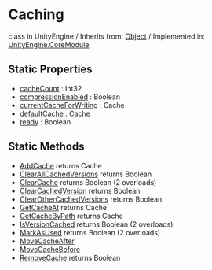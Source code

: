 # Caching
class in UnityEngine
 / Inherits from: <a href="https://docs.unity3d.com/6000.0/Documentation/ScriptReference/Object.html">Object</a> / Implemented in: <a href="https://docs.unity3d.com/6000.0/Documentation/ScriptReference/UnityEngine.CoreModule.html">UnityEngine.CoreModule</a>

## Static Properties
- <a href="https://docs.unity3d.com/6000.0/Documentation/ScriptReference/Caching-cacheCount.html">cacheCount</a> : Int32
- <a href="https://docs.unity3d.com/6000.0/Documentation/ScriptReference/Caching-compressionEnabled.html">compressionEnabled</a> : Boolean
- <a href="https://docs.unity3d.com/6000.0/Documentation/ScriptReference/Caching-currentCacheForWriting.html">currentCacheForWriting</a> : Cache
- <a href="https://docs.unity3d.com/6000.0/Documentation/ScriptReference/Caching-defaultCache.html">defaultCache</a> : Cache
- <a href="https://docs.unity3d.com/6000.0/Documentation/ScriptReference/Caching-ready.html">ready</a> : Boolean

## Static Methods
- <a href="https://docs.unity3d.com/6000.0/Documentation/ScriptReference/Caching.AddCache.html">AddCache</a> returns Cache
- <a href="https://docs.unity3d.com/6000.0/Documentation/ScriptReference/Caching.ClearAllCachedVersions.html">ClearAllCachedVersions</a> returns Boolean
- <a href="https://docs.unity3d.com/6000.0/Documentation/ScriptReference/Caching.ClearCache.html">ClearCache</a> returns Boolean (2 overloads)
- <a href="https://docs.unity3d.com/6000.0/Documentation/ScriptReference/Caching.ClearCachedVersion.html">ClearCachedVersion</a> returns Boolean
- <a href="https://docs.unity3d.com/6000.0/Documentation/ScriptReference/Caching.ClearOtherCachedVersions.html">ClearOtherCachedVersions</a> returns Boolean
- <a href="https://docs.unity3d.com/6000.0/Documentation/ScriptReference/Caching.GetCacheAt.html">GetCacheAt</a> returns Cache
- <a href="https://docs.unity3d.com/6000.0/Documentation/ScriptReference/Caching.GetCacheByPath.html">GetCacheByPath</a> returns Cache
- <a href="https://docs.unity3d.com/6000.0/Documentation/ScriptReference/Caching.IsVersionCached.html">IsVersionCached</a> returns Boolean (2 overloads)
- <a href="https://docs.unity3d.com/6000.0/Documentation/ScriptReference/Caching.MarkAsUsed.html">MarkAsUsed</a> returns Boolean (2 overloads)
- <a href="https://docs.unity3d.com/6000.0/Documentation/ScriptReference/Caching.MoveCacheAfter.html">MoveCacheAfter</a>
- <a href="https://docs.unity3d.com/6000.0/Documentation/ScriptReference/Caching.MoveCacheBefore.html">MoveCacheBefore</a>
- <a href="https://docs.unity3d.com/6000.0/Documentation/ScriptReference/Caching.RemoveCache.html">RemoveCache</a> returns Boolean
